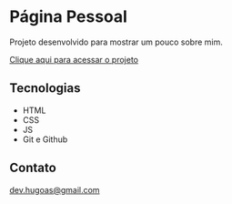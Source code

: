 # Página Pessoal

Projeto desenvolvido para mostrar um pouco sobre mim.

[Clique aqui para acessar o projeto](https://aguiarhugo.github.io/Curriculum/)


## Tecnologias

- HTML
- CSS
- JS
- Git e Github

## Contato

dev.hugoas@gmail.com
